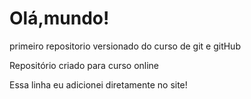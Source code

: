 # Olá,mundo!
 primeiro repositorio versionado do curso de git e gitHub

 Repositório criado para curso online

 Essa linha eu adicionei diretamente no site!
